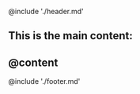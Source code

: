 @include './header.md'

This is the main content:
-------------------------
@content
-------------------------

@include './footer.md'
